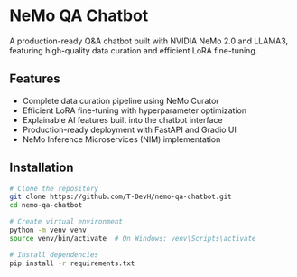 # NeMo QA Chatbot

A production-ready Q&A chatbot built with NVIDIA NeMo 2.0 and LLAMA3, featuring high-quality data curation and efficient LoRA fine-tuning.

## Features

- Complete data curation pipeline using NeMo Curator
- Efficient LoRA fine-tuning with hyperparameter optimization
- Explainable AI features built into the chatbot interface
- Production-ready deployment with FastAPI and Gradio UI
- NeMo Inference Microservices (NIM) implementation

## Installation

```bash
# Clone the repository
git clone https://github.com/T-DevH/nemo-qa-chatbot.git
cd nemo-qa-chatbot

# Create virtual environment
python -m venv venv
source venv/bin/activate  # On Windows: venv\Scripts\activate

# Install dependencies
pip install -r requirements.txt